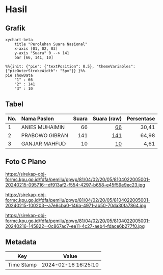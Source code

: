 # Hasil

## Grafik

```mermaid
xychart-beta
    title "Perolehan Suara Nasional"
    x-axis [01, 02, 03]
    y-axis "Suara" 0 --> 141
    bar [66, 141, 10]
```

```mermaid
%%{init: {"pie": {"textPosition": 0.5}, "themeVariables": {"pieOuterStrokeWidth": "5px"}} }%%
pie showData
    "1" : 66
    "2" : 141
    "3" : 10
```

## Tabel

| No. | Nama Paslon    | Suara | Suara (raw) | Persentase |
|:--- |:-------------- | -----:| -----------:| ----------:|
| 1   | ANIES MUHAIMIN | 66    | [66][p-1]   | 30,41      |
| 2   | PRABOWO GIBRAN | 141   | [141][p-2]  | 64,98      |
| 3   | GANJAR MAHFUD  | 10    | [10][p-3]   | 4,61       |


[p-1]: https://github.com/gigit-pemilu/pemilu-2024/blob/main/pilpres/hitung-suara/sub/81-maluku/sub/04-buru/sub/02-air-buaya/sub/2005-waemangit/sub/001-tps/sub/paslon-1.txt
[p-2]: https://github.com/gigit-pemilu/pemilu-2024/blob/main/pilpres/hitung-suara/sub/81-maluku/sub/04-buru/sub/02-air-buaya/sub/2005-waemangit/sub/001-tps/sub/paslon-2.txt
[p-3]: https://github.com/gigit-pemilu/pemilu-2024/blob/main/pilpres/hitung-suara/sub/81-maluku/sub/04-buru/sub/02-air-buaya/sub/2005-waemangit/sub/001-tps/sub/paslon-3.txt

## Foto C Plano

https://sirekap-obj-formc.kpu.go.id/fdfa/pemilu/ppwp/81/04/02/20/05/8104022005001-20240215-095716--df913af2-f554-4297-b658-e45f59e9ec23.jpg

https://sirekap-obj-formc.kpu.go.id/fdfa/pemilu/ppwp/81/04/02/20/05/8104022005001-20240215-100203--a7e8cba0-146a-4971-ab50-70da30fa7864.jpg

https://sirekap-obj-formc.kpu.go.id/fdfa/pemilu/ppwp/81/04/02/20/05/8104022005001-20240216-145822--0c867ac7-ee11-4c27-aeb4-fdace6b277f0.jpg


## Metadata

| Key        | Value               |
| ---------- | ------------------- |
| Time Stamp | 2024-02-16 16:25:10 |



